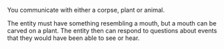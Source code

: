 You communicate with either a corpse, plant or animal.

The entity must have something resembling a mouth, but a mouth can be carved on a plant. The entity then can respond to questions about events that they would have been able to see or hear.